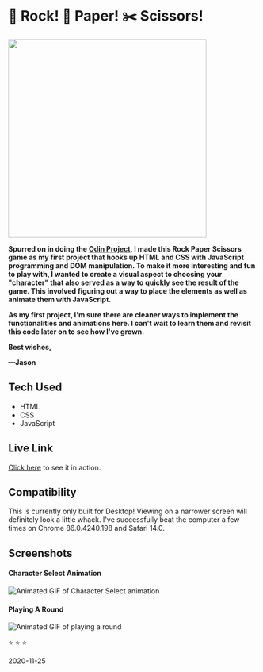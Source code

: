 # 🗿 Rock! 📄 Paper! ✂️ Scissors!

<img src="https://raw.githubusercontent.com/jasonflorentino/rockPaperScissors/main/images/rockPaperScissors.jpg" width="400px">

**Spurred on in doing the [Odin Project](https://www.theodinproject.com/), I made this Rock Paper Scissors game as my first project that hooks up HTML and CSS with JavaScript programming and DOM manipulation. To make it more interesting and fun to play with, I wanted to create a visual aspect to choosing your "character" that also served as a way to quickly see the result of the game. This involved figuring out a way to place the elements as well as animate them with JavaScript.**

**As my first project, I'm sure there are cleaner ways to implement the functionalities and animations here. I can't wait to learn them and revisit this code later on to see how I've grown.**

**Best wishes,**

**—Jason**

## Tech Used
* HTML
* CSS
* JavaScript

## Live Link
[Click here](jasonflorentino.github.io/rockpaperscissors/) to see it in action.

## Compatibility
This is currently only built for Desktop! Viewing on a narrower screen will definitely look a little whack. I've successfully beat the computer a few times on Chrome 86.0.4240.198 and Safari 14.0.

## Screenshots
#### Character Select Animation
![Animated GIF of Character Select animation](https://raw.githubusercontent.com/jasonflorentino/rockPaperScissors/main/images/character-select.gif)

#### Playing A Round
![Animated GIF of playing a round](https://raw.githubusercontent.com/jasonflorentino/rockPaperScissors/main/images/playing-a-game.gif)

⭐️ ⭐️ ⭐️

2020-11-25
